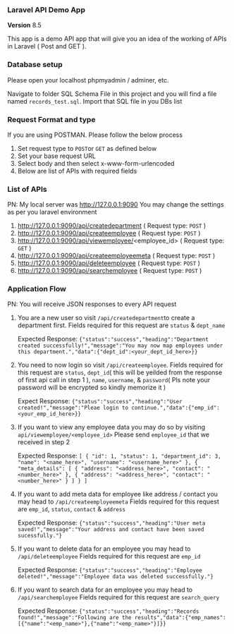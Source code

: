 ### **Laravel API Demo App**

**Version** 8.5

This app is a demo API app that will give you an idea of the working of APIs in Laravel ( Post and GET ).

### **Database setup**

Please open your localhost phpmyadmin / adminer, etc.

Navigate to folder SQL Schema File in this project and you will find a file named `records_test.sql`. Import that SQL file in you DBs list

### **Request Format and type**

If you are using POSTMAN. Please follow the below process

1. Set request type to `POST`or `GET` as defined below
2. Set your base request URL
3. Select body and then select x-www-form-urlencoded
4. Below are list of APIs with required fields

### **List of APIs**

PN: My local server was http://127.0.0.1:9090 You may change the settings as per you laravel environment

1. http://127.0.0.1:9090/api/createdepartment ( Request type: `POST` )
2. http://127.0.0.1:9090/api/createemployee ( Request type: `POST` )
3. http://127.0.0.1:9090/api/viewemployee/<employee_id> ( Request type: `GET` )
4. http://127.0.0.1:9090/api/createemployeemeta ( Request type: `POST` )
5. http://127.0.0.1:9090/api/deleteemployee ( Request type: `POST` )
5. http://127.0.0.1:9090/api/searchemployee ( Request type: `POST` )

### **Application Flow**

PN: You will receive JSON responses to every API request

1. You are a new user so visit `/api/createdepartment`to create a department first. Fields required for this request are `status` & `dept_name`

    Expected Response: `{"status":"success","heading":"Department created successfully!","message":"You may now map employees under this department.","data":{"dept_id":<your_dept_id_here>}}`

2. You need to now login so visit `/api/createemployee`. Fields required for this request are `status`, `dept_id`( this will be yeilded from the response of first api call in step 1 ), `name`, `username`, & `password`( Pls note your password will be encrypted so kindly memorize it )

    Expect Response: `{"status":"success","heading":"User created!","message":"Pleae login to continue.","data":{"emp_id":<your_emp_id_here>}}`

3. If you want to view any employee data you may do so by visiting `api/viewemployee/<employee_id>` Please send  `employee_id` that we received in step 2

    Expected Response: `[
    {
        "id": 1,
        "status": 1,
        "department_id": 3,
        "name": "<name_here>",
        "username": "<username_here>"
    },
    {
        "meta_details": [
            {
                "address": "<address_here>",
                "contact": "<number_here>"
            },
            {
                "address": "<address_here>",
                "contact": "<number_here>"
            }
        ]
    }
]`

4. If you want to add meta data for employee like address / contact you may head to `/api/createemployeemeta` Fields required for this request are `emp_id`, `status`, `contact` & `address`

    Expected Response: `{"status":"success","heading":"User meta saved!","message":"Your address and contact have been saved sucessfully."}`

5. If you want to delete data for an employee you may head to `/api/deleteemployee` Fields required for this request are `emp_id`

	Expected Response: `{"status":"success","heading":"Employee deleted!","message":"Employee data was deleted successfully."}`

6. If you want to search data for an employee you may head to `/api/searchemployee` Fields required for this request are `search_query`

    Expected Response: `{"status":"success","heading":"Records found!","message":"Following are the results","data":{"emp_names":[{"name":"<emp_name>"},{"name":"<emp_name>"}]}}`